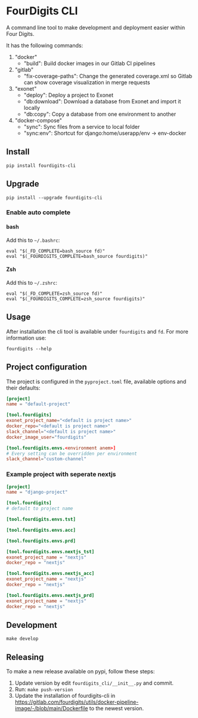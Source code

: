 # FourDigits CLI

A command line tool to make development and deployment easier within Four Digits.

It has the following commands:

1. "docker"
    - "build": Build docker images in our Gitlab CI pipelines
2. "gitlab"
    - "fix-coverage-paths": Change the generated coverage.xml so Gitlab can show coverage visualization in merge requests
3. "exonet"
   - "deploy": Deploy a project to Exonet
   - "db:download": Download a database from Exonet and import it locally
   - "db:copy": Copy a database from one environment to another
4. "docker-compose"
   - "sync": Sync files from a service to local folder
   - "sync:env": Shortcut for django:home/userapp/env -> env-docker

## Install

    pip install fourdigits-cli

## Upgrade

    pip install --upgrade fourdigits-cli

### Enable auto complete

#### bash

Add this to `~/.bashrc`:

```shell
eval "$(_FD_COMPLETE=bash_source fd)"
eval "$(_FOURDIGITS_COMPLETE=bash_source fourdigits)"
```

#### Zsh

Add this to `~/.zshrc`:

```shell
eval "$(_FD_COMPLETE=zsh_source fd)"
eval "$(_FOURDIGITS_COMPLETE=zsh_source fourdigits)"
```

## Usage

After installation the cli tool is available under `fourdigits` and `fd`.
For more information use:

    fourdigits --help

## Project configuration

The project is configured in the `pyproject.toml` file, available options and their defaults:

```toml
[project]
name = "default-project"

[tool.fourdigits]
exonet_project_name="<default is project name>"
docker_repo="<default is project name>"
slack_channel="<default is project name>"
docker_image_user="fourdigits"

[tool.fourdigits.envs.<environment anem>]
# Every setting can be overridden per environment
slack_channel="custom-channel"
```

### Example project with seperate nextjs

```toml
[project]
name = "django-project"

[tool.fourdigits]
# default to project name

[tool.fourdigits.envs.tst]

[tool.fourdigits.envs.acc]

[tool.fourdigits.envs.prd]

[tool.fourdigits.envs.nextjs_tst]
exonet_project_name = "nextjs"
docker_repo = "nextjs"

[tool.fourdigits.envs.nextjs_acc]
exonet_project_name = "nextjs"
docker_repo = "nextjs"

[tool.fourdigits.envs.nextjs_prd]
exonet_project_name = "nextjs"
docker_repo = "nextjs"
```

## Development

    make develop

## Releasing

To make a new release available on pypi, follow these steps:

1. Update version by edit `fourdigits_cli/__init__.py` and commit.
2. Run: `make push-version`
3. Update the installation of fourdigits-cli in https://gitlab.com/fourdigits/utils/docker-pipeline-image/-/blob/main/Dockerfile
to the newest version.
